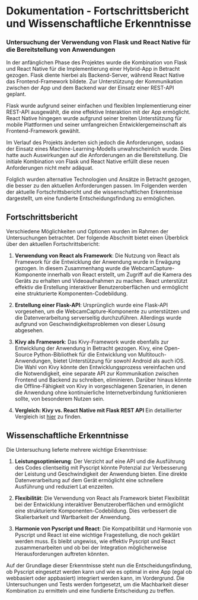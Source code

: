 # Dokumentation - Fortschrittsbericht und Wissenschaftliche Erkenntnisse

### Untersuchung der Verwendung von Flask und React Native für die Bereitstellung von Anwendungen

In der anfänglichen Phase des Projektes wurde die Kombination von Flask und React Native für die Implementierung einer Hybrid-App in Betracht gezogen. Flask diente hierbei als Backend-Server, während React Native das Frontend-Framework bildete. Zur Unterstützung der Kommunikation zwischen der App und dem Backend war der Einsatz einer REST-API geplant. 

Flask wurde aufgrund seiner einfachen und flexiblen Implementierung einer REST-API ausgewählt, die eine effektive Interaktion mit der App ermöglicht. React Native hingegen wurde aufgrund seiner breiten Unterstützung für mobile Plattformen und seiner umfangreichen Entwicklergemeinschaft als Frontend-Framework gewählt.

Im Verlauf des Projekts änderten sich jedoch die Anforderungen, sodass der Einsatz eines Machine-Learning-Modells unwahrscheinlich wurde. Dies hatte auch Auswirkungen auf die Anforderungen an die Bereitstellung. Die initiale Kombination von Flask und React Native erfüllt diese neuen Anforderungen nicht mehr adäquat.

Folglich wurden alternative Technologien und Ansätze in Betracht gezogen, die besser zu den aktuellen Anforderungen passen. Im Folgenden werden der aktuelle Fortschrittsbericht und die wissenschaftlichen Erkenntnisse dargestellt, um eine fundierte Entscheidungsfindung zu ermöglichen.


## Fortschrittsbericht

Verschiedene Möglichkeiten und Optionen wurden im Rahmen der Untersuchungen betrachtet. Der folgende Abschnitt bietet einen Überblick über den aktuellen Fortschrittsbericht:

1. **Verwendung von React als Framework**: Die Nutzung von React als Framework für die Entwicklung der Anwendung wurde in Erwägung gezogen. In diesem Zusammenhang wurde die WebcamCapture-Komponente innerhalb von React erstellt, um Zugriff auf die Kamera des Geräts zu erhalten und Videoaufnahmen zu machen. React unterstützt effektiv die Erstellung interaktiver Benutzeroberflächen und ermöglicht eine strukturierte Komponenten-Codebildung.

2. **Erstellung einer Flask-API**: Ursprünglich wurde eine Flask-API vorgesehen, um die WebcamCapture-Komponente zu unterstützen und die Datenverarbeitung serverseitig durchzuführen. Allerdings wurde aufgrund von Geschwindigkeitsproblemen von dieser Lösung abgesehen.

3. **Kivy als Framework**: Das Kivy-Framework wurde ebenfalls zur Entwicklung der Anwendung in Betracht gezogen. Kivy, eine Open-Source Python-Bibliothek für die Entwicklung von Multitouch-Anwendungen, bietet Unterstützung für sowohl Android als auch iOS. Die Wahl von Kivy könnte den Entwicklungsprozess vereinfachen und die Notwendigkeit, eine separate API zur Kommunikation zwischen Frontend und Backend zu schreiben, eliminieren. Darüber hinaus könnte die Offline-Fähigkeit von Kivy in vorgeschlagenen Szenarien, in denen die Anwendung ohne kontinuierliche Internetverbindung funktionieren sollte, von besonderem Nutzen sein.

4. **Vergleich: Kivy vs. React Native mit Flask REST API**
Ein detaillierter Vergleich ist [hier](./kivy_vs_react.md) zu finden.

## Wissenschaftliche Erkenntnisse

Die Untersuchung lieferte mehrere wichtige Erkenntnisse:

1. **Leistungsoptimierung**: Der Verzicht auf eine API und die Ausführung des Codes clientseitig mit Pyscript könnte Potenzial zur Verbesserung der Leistung und Geschwindigkeit der Anwendung bieten. Eine direkte Datenverarbeitung auf dem Gerät ermöglicht eine schnellere Ausführung und reduziert Lat enzzeiten.

2. **Flexibilität**: Die Verwendung von React als Framework bietet Flexibilität bei der Entwicklung interaktiver Benutzeroberflächen und ermöglicht eine strukturierte Komponenten-Codebildung. Dies verbessert die Skalierbarkeit und Wartbarkeit der Anwendung.

3. **Harmonie von Pyscript und React**: Die Kompatibilität und Harmonie von Pyscript und React ist eine wichtige Fragestellung, die noch geklärt werden muss. Es bleibt ungewiss, wie effektiv Pyscript und React zusammenarbeiten und ob bei der Integration möglicherweise Herausforderungen auftreten könnten.

Auf der Grundlage dieser Erkenntnisse steht nun die Entscheidungsfindung, ob Pyscript eingesetzt werden kann und wie es optimal in eine App (egal ob webbasiert oder appbasiert) integriert werden kann, im Vordergrund. Die Untersuchungen und Tests werden fortgesetzt, um die Machbarkeit dieser Kombination zu ermitteln und eine fundierte Entscheidung zu treffen.
